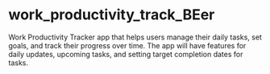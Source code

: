 # work_productivity_track_BEer
Work Productivity Tracker app that helps users manage their daily tasks, set goals, and track their progress over time. The app will have features for daily updates, upcoming tasks, and setting target completion dates for tasks.
